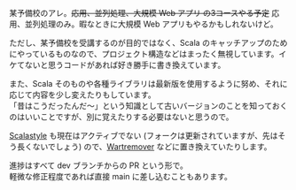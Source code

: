 某予備校のアレ。~~応用、並列処理、大規模 Web アプリ の3コースやる予定~~ 応用、並列処理のみ。暇なときに大規模 Web アプリもやるかもしれないけど。

ただし、某予備校を受講するのが目的ではなく、Scala のキャッチアップのためにやっているものなので、プロジェクト構造などはまったく無視しています。イケてないと思うコードがあれば好き勝手に書き換えています。

また、Scala そのものや各種ライブラリは最新版を使用するように努め、それに応じて内容を少し変えたりもしています。  
「昔はこうだったんだ〜」という知識として古いバージョンのことを知っておくのはいいことですが、別に覚えたりする必要はないと思うので。

[Scalastyle](https://github.com/scalastyle/scalastyle) も現在はアクティブでない (フォークは更新されていますが、先はそう長くないでしょう) ので、[Wartremover](https://github.com/wartremover/wartremover) などに置き換えていたりします。

進捗はすべて dev ブランチからの PR という形で。  
軽微な修正程度であれば直接 main に差し込むこともあります。
